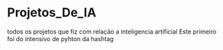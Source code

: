 # Projetos_De_IA
todos os projetos que fiz com relação a inteligencia artificial
Este primeiro foi do intensivo de pyhton da hashtag
